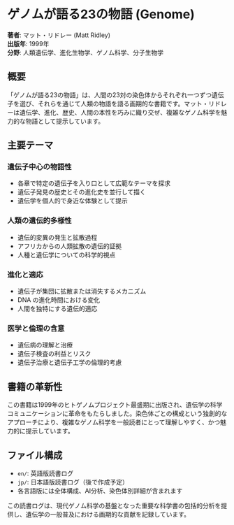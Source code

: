 # ゲノムが語る23の物語 (Genome)

**著者**: マット・リドレー (Matt Ridley)  
**出版年**: 1999年  
**分野**: 人類遺伝学、進化生物学、ゲノム科学、分子生物学

## 概要

「ゲノムが語る23の物語」は、人間の23対の染色体からそれぞれ一つずつ遺伝子を選び、それらを通じて人類の物語を語る画期的な書籍です。マット・リドレーは遺伝学、進化、歴史、人間の本性を巧みに織り交ぜ、複雑なゲノム科学を魅力的な物語として提示しています。

## 主要テーマ

### 遺伝子中心の物語性
- 各章で特定の遺伝子を入り口として広範なテーマを探求
- 遺伝子発見の歴史とその進化史を並行して描く
- 遺伝学を個人的で身近な体験として提示

### 人類の遺伝的多様性
- 遺伝的変異の発生と拡散過程
- アフリカからの人類拡散の遺伝的証拠
- 人種と遺伝学についての科学的視点

### 進化と適応
- 遺伝子が集団に拡散または消失するメカニズム
- DNA の進化時間における変化
- 人間を独特にする遺伝的適応

### 医学と倫理の含意
- 遺伝病の理解と治療
- 遺伝子検査の利益とリスク
- 遺伝子治療と遺伝子工学の倫理的考慮

## 書籍の革新性

この書籍は1999年のヒトゲノムプロジェクト最盛期に出版され、遺伝学の科学コミュニケーションに革命をもたらしました。染色体ごとの構成という独創的なアプローチにより、複雑なゲノム科学を一般読者にとって理解しやすく、かつ魅力的に提示しています。

## ファイル構成

- `en/`: 英語版読書ログ
- `jp/`: 日本語版読書ログ（後で作成予定）
- 各言語版には全体構成、AI分析、染色体別詳細が含まれます

この読書ログは、現代ゲノム科学の基盤となった重要な科学書の包括的分析を提供し、遺伝学の一般普及における画期的な貢献を記録しています。